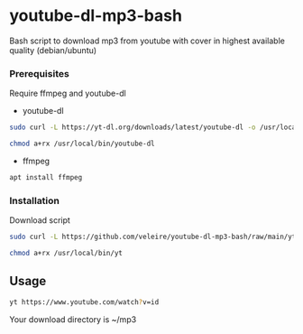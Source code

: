 # youtube-dl-mp3-bash
Bash script to download mp3 from youtube with cover in highest available quality (debian/ubuntu)



### Prerequisites

Require ffmpeg and youtube-dl

* youtube-dl
```sh
sudo curl -L https://yt-dl.org/downloads/latest/youtube-dl -o /usr/local/bin/youtube-dl
```
  
```sh
chmod a+rx /usr/local/bin/youtube-dl
```
  
* ffmpeg

```sh
apt install ffmpeg
```

### Installation

Download script
   ```sh
sudo curl -L https://github.com/veleire/youtube-dl-mp3-bash/raw/main/yt -o /usr/local/bin/yt
   ```

   ```sh
chmod a+rx /usr/local/bin/yt
   ```
## Usage

 ```sh
yt https://www.youtube.com/watch?v=id
```

Your download directory is ~/mp3
